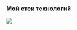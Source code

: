 ### Мой стек технологий

<img src="https://img.shields.io/badge/python-7FFFD4?style=for-the-badge&logo=python  ">


